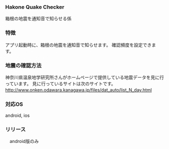 ### Hakone Quake Checker
箱根の地震を通知音で知らせる係

### 特徴
 アプリ起動時に、箱根の地震を通知音で知らせます。
 確認頻度を設定できます。

### 地震の確認方法
 神奈川県温泉地学研究所さんがホームページで提供している地震データを見に行っています。
 見に行っているサイトは次のサイトです。
　http://www.onken.odawara.kanagawa.jp/files/dat_auto/list_N_day.html
　
### 対応OS
  android, ios

### リリース
　android版のみ

